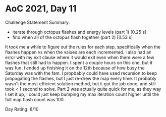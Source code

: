 # AoC 2021, Day 11

Challenge Statement Summary:
  - iterate through octopus flashes and energy levels (part 1) [0.25 s]
  - find when all of the octopus flash together (part 2) [0.53 s]

It took me a while to figure out the rules for each step, specifically when the flashes happen vs when
the values are each incremented. I also had an error with my exit clause where it would exit even when
there were a few flashes that still had to happen. I spent a couple hours on this one, but it was fun.
I ended up finishing it on the 12th because of how busy the Saturday was with the fam. I propbably
could have used recursion to keep propogating the flashes, but I just re-drew the map every time. It
probably wasn't the most efficient solution method, but it got the job done, and still took < 1 second
to solve.
Part 2 was actually quite quick for me, as they way I set it up, I could just keep bumping my max
iteration count higher until the full map flash count was 100.

Day Rating: 8/10